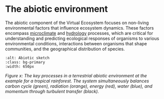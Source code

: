 # The abiotic environment

The abiotic component of the Virtual Ecosystem focuses on non-living environmental
factors that influence ecosystem dynamics. These factors encompass
[microclimate](./microclimate_theory.md) and [hydrology](./microclimate_theory.md)
processes, which are critical for understanding and predicting ecological
responses of organisms to various environmental conditions, interactions between
organisms that shape communities, and the geographical distribution of species.

```{image} ../_static/images/abiotic_sketch.png
:alt: Abiotic sketch
:class: bg-primary
:width: 650px
```

*Figure x: The key processes in a terrestrial abiotic environment at the example for a
tropical rainforest. The system simultaneously balances carbon cycle (green), radiation
(orange), energy (red), water (blue), and momentum through turbulent transfer (black).*

